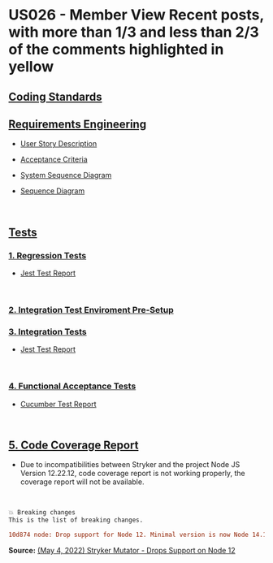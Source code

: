 # US026 - Member View Recent posts, with more than 1/3 and less than 2/3 of the comments highlighted in yellow

## [**Coding Standards**](../../coding-standards/coding-standards.md)

## [**Requirements Engineering**](01.requirements-engineering/US018.md)

* [User Story Description](01.requirements-engineering/US018.md#1-description)

* [Acceptance Criteria](01.requirements-engineering/US018.md#13-acceptance-criteria)

* [System Sequence Diagram](01.requirements-engineering/US018.md#16-system-sequence-diagram-ssd)

* [Sequence Diagram](01.requirements-engineering/US018.md#17---sequence-diagram)

<br>

## [**Tests**](02.tests/readme.md)

### [1. Regression Tests](02.tests/readme.md#2-regression-tests)

* [Jest Test Report](./03.test-reports/REG-TEST-report_16_11_2023.pdf)

<br>

### [2. Integration Test Enviroment Pre-Setup](02.tests/readme.md#1-test-enviroment-pre-setup)

### [3. Integration Tests](02.tests/readme.md#3-integration-tests)

* [Jest Test Report](./03.test-reports/INT-TEST-report_17_11_2023.pdf)

<br>

### [4. Functional Acceptance Tests](02.tests/readme.md#4-functional-acceptance-tests)

* [Cucumber Test Report]()

<br>

## [5. Code Coverage Report](02.tests/readme.md#code-coverage-report)

* Due to incompatibilities between Stryker and the project Node JS Version 12.22.12, code coverage report is not working properly, the coverage report will not be available.

<br>

```diff	
💥 Breaking changes
This is the list of breaking changes.

10d874 node: Drop support for Node 12. Minimal version is now Node 14.18.0.
```

**Source:** <a href="https://stryker-mutator.io/blog/stryker-js-v6-expeditious-superior-mutations/#-breaking-changes">(May 4, 2022) Stryker Mutator - Drops Support on Node 12</a>

<br>
